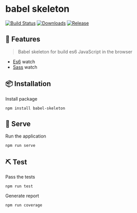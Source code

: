 #  babel skeleton
[![Build Status](https://travis-ci.org/seeren/babel-skeleton.svg?branch=master)](https://travis-ci.org/seeren/babel-skeleton)
[![Downloads](https://img.shields.io/npm/dt/babel-skeleton.svg)](https://www.npmjs.com/package/babel-skeleton)
[![Release](https://img.shields.io/npm/v/babel-skeleton.svg)](https://www.npmjs.com/package/babel-skeleton)

## 🎉 Features
>  Babel skeleton for build es6 JavaScript in the browser
* [Es6](https://www.npmjs.com/package/babel-cli)  watch
* [Sass](https://www.npmjs.com/package/node-sass)  watch

## 📦 Installation
Install package
```
npm install babel-skeleton
```
## 🚀 Serve
Run the application
```
npm run serve
```
## ⛏ Test
Pass the tests
```
npm run test
```
Generate report
```
npm run coverage
```
